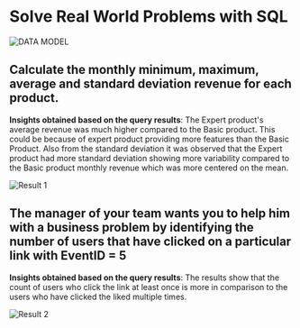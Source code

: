 # Solve Real World Problems with SQL

![DATA MODEL](https://github.com/AnishSalvi1222/SQL-Data-Analysis/assets/104258169/e3df9a9c-7b39-4a75-9e41-4099e26bce56)

## Calculate the monthly minimum, maximum, average and standard deviation revenue for each product.
**Insights obtained based on the query results**: The Expert product's average revenue was much higher compared to the Basic product. This could be because of expert product providing more features than the Basic Product.
Also from the standard deviation it was observed that the Expert product had more standard deviation showing more variability compared to the Basic product monthly revenue which was more centered on the mean.

![Result 1](https://github.com/AnishSalvi1222/SQL-Data-Analysis/assets/104258169/6640cc64-02ae-4ebc-aa19-298f37be3fdc)

## The manager of your team wants you to help him with a business problem by identifying the number of users that have clicked on a particular link with EventID = 5
**Insights obtained based on the query results**: The results show that the count of users who click the link at least once is more in comparison to the users who have clicked the liked  multiple times.

![Result 2](https://github.com/AnishSalvi1222/SQL-Data-Analysis/assets/104258169/bd6b7f51-a2f3-428a-9a79-84d4931eba06)
